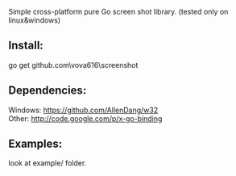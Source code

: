Simple cross-platform pure Go screen shot library. (tested only on linux&windows)

## Install:
go get github.com\vova616\screenshot

## Dependencies:
Windows: https://github.com/AllenDang/w32
<br/>
Other: http://code.google.com/p/x-go-binding

## Examples:
look at example/ folder.